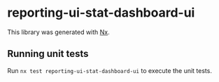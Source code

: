 # reporting-ui-stat-dashboard-ui

This library was generated with [Nx](https://nx.dev).

## Running unit tests

Run `nx test reporting-ui-stat-dashboard-ui` to execute the unit tests.

